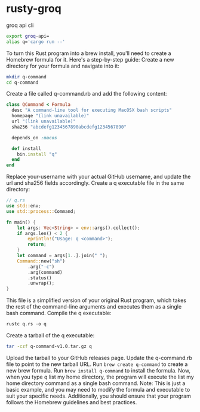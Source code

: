 # rusty-groq
groq api cli


```bash
export groq-api=
alias q='cargo run --'
```

To turn this Rust program into a brew install, you'll need to create a Homebrew formula for it. Here's a step-by-step guide:
Create a new directory for your formula and navigate into it:
```Bash
mkdir q-command
cd q-command
```
Create a file called q-command.rb and add the following content:

```Ruby
class QCommand < Formula
  desc "A command-line tool for executing MacOSX bash scripts"
  homepage "(link unavailable)"
  url "(link unavailable)"
  sha256 "abcdefg1234567890abcdefg1234567890"

  depends_on :macos

  def install
    bin.install "q"
  end
end
```
Replace your-username with your actual GitHub username, and update the url and sha256 fields accordingly.
Create a q executable file in the same directory:

```Rust
// q.rs
use std::env;
use std::process::Command;

fn main() {
    let args: Vec<String> = env::args().collect();
    if args.len() < 2 {
        eprintln!("Usage: q <command>");
        return;
    }
    let command = args[1..].join(" ");
    Command::new("sh")
        .arg("-c")
        .arg(command)
        .status()
        .unwrap();
}
```

This file is a simplified version of your original Rust program, which takes the rest of the command-line arguments and executes them as a single bash command.
Compile the q executable:

```Rust
rustc q.rs -o q
```
Create a tarball of the q executable:
```Bash
tar -czf q-command-v1.0.tar.gz q
```
Upload the tarball to your GitHub releases page.
Update the q-command.rb file to point to the new tarball URL.
Run `brew create q-command` to create a new brew formula.
Run `brew install q-command` to install the formula.
Now, when you type q list my home directory, the program will execute the list my home directory command as a single bash command.
Note: This is just a basic example, and you may need to modify the formula and executable to suit your specific needs. Additionally, you should ensure that your program follows the Homebrew guidelines and best practices.